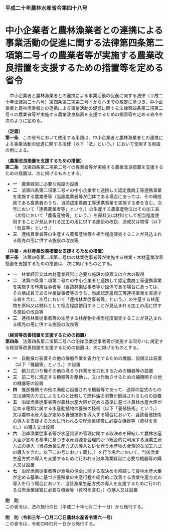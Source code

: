 ### 平成二十年農林水産省令第四十八号  
# 中小企業者と農林漁業者との連携による事業活動の促進に関する法律第四条第二項第二号イの農業者等が実施する農業改良措置を支援するための措置等を定める省令  
　中小企業者と農林漁業者との連携による事業活動の促進に関する法律（平成二十年法律第三十八号）第四条第二項第二号イからハまでの規定に基づき、中小企業者と農林漁業者との連携による事業活動の促進に関する法律第四条第二項第二号イの農業者等が実施する農業改良措置を支援するための措置等を定める省令を次のように定める。  
  
**（定義）**  
**第一条**　この省令において使用する用語は、中小企業者と農林漁業者との連携による事業活動の促進に関する法律（以下「法」という。）において使用する用語の例による。  
  
**（農業改良措置を支援するための措置）**  
**第二条**　法第四条第二項第二号イの農業者等が実施する農業改良措置を支援するための措置は、次に掲げるものとする。  
* **一**　農業経営に必要な施設の設置  
* **二**　法第四条第二項第二号イの中小企業者と連携して認定農商工等連携事業を実施する農業者等（当該農業者等が団体である場合にあっては、その構成員である農業者のうち、当該認定農商工等連携事業を実施する者を含む。次号において「連携農業者等」という。）の生産する農畜産物又はその加工品（次号において「農畜産物等」という。）を原料又は材料として相当程度使用することが見込まれる加工の用に供する施設の改良、造成又は取得（以下「改良等」という。）  
* **三**　連携農業者等の生産する農畜産物等を相当程度販売することが見込まれる販売の用に供する施設の改良等  
  
**（林業・木材産業改善措置を支援するための措置）**  
**第三条**　法第四条第二項第二号ロの林業従事者等が実施する林業・木材産業改善措置を支援するための措置は、次に掲げるものとする。  
* **一**　林業経営又は木材産業経営に必要な施設の設置又は立木の取得  
* **二**　法第四条第二項第二号ロの中小企業者と連携して認定農商工等連携事業を実施する林業従事者等（当該林業従事者等が団体である場合にあっては、その構成員である林業従事者等のうち、当該認定農商工等連携事業を実施する者を含む。次号において「連携林業従事者等」という。）の生産する林産物を原料又は材料として相当程度使用することが見込まれる加工の用に供する施設の改良等  
* **三**　連携林業従事者等の生産する林産物を相当程度販売することが見込まれる販売の用に供する施設の改良等  
  
**（経営等改善措置を支援するための措置）**  
**第四条**　法第四条第二項第二号ハの沿岸漁業従事者等が実施する同号ハに規定する経営等改善措置を支援するための措置は、次に掲げるものとする。  
* **一**　自動操だ装置その他の操船作業を省力化するための機器、設備又は装置（以下「機器等」という。）の設置  
* **二**　動力式つり機その他の漁ろう作業を省力化するための機器等の設置  
* **三**　前二号に規定する機器等を駆動し、又は作動させるための補機関その他の機器等の設置  
* **四**　推進機関その他の漁船に設置される機器等であって、通常の型式のもの又は通常の方式によるものと比較して燃料油の消費が節減されるものの設置  
* **五**　沿岸漁業従事者等が農林水産大臣が定める基準に基づき農林水産大臣が定める種類に属する水産動植物の養殖の技術（以下「養殖技術」という。）又は農林水産大臣が定める養殖技術を導入する場合において、当該養殖技術の導入を支援するために行われる沿岸漁業経営に必要な機器等（資材を含む。）の購入又は設置  
* **六**　沿岸漁業従事者等が水産資源の管理に関する取決めを締結して農林水産大臣が定める基準に基づき水産資源を合理的かつ総合的に利用する漁業生産方式の導入（当該漁業生産方式の導入と併せ行う水産物の合理的な加工方式の導入を含む。以下この号において同じ。）を行う場合において、当該漁業生産方式の導入を支援するために行われる沿岸漁業経営に必要な機器等の購入又は設置  
* **七**　沿岸漁業従事者等が漁場の保全に関する取決めを締結して農林水産大臣が定める基準に基づき養殖業の生産行程を総合的に改善する漁業生産方式の導入を行う場合において、当該漁業生産方式の導入を支援するために行われる沿岸漁業経営に必要な機器等（資材を含む。）の購入又は設置  
  
**附　則**  
この省令は、法の施行の日（平成二十年七月二十一日）から施行する。  
  
**附　則（令和三年一〇月二〇日農林水産省令第六一号）**  
この省令は、令和四年四月一日から施行する。  
  
